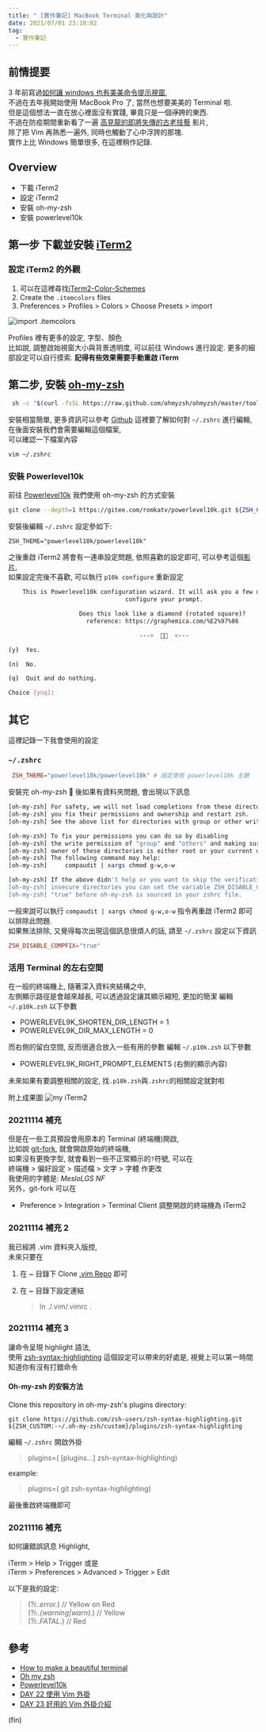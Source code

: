 ```yaml
---
title: " [實作筆記] MacBook Terminal 美化與設計"
date: 2021/07/01 23:10:02
tag:
  - 實作筆記
---
```


## 前情提要

3 年前寫過[如何讓 windows 也有美美命令提示視窗](https://blog.marsen.me/2018/11/25/2018/colorfull_cmder/),  
不過在去年我開始使用 MacBook Pro 了, 當然也想要美美的 Terminal 啦.  
但是這個想法一直在放心裡面沒有實踐, 畢竟只是一個~~浮誇~~的東西.  
不過在防疫期間重新看了一遍 [高見龍的即將失傳的古老技藝](https://www.youtube.com/playlist?list=PLBd8JGCAcUAH56L2CYF7SmWJYKwHQYUDI) 影片,  
除了把 Vim 再熟悉一遍外, 同時也觸動了心中浮誇的那塊.  
實作上比 Windows 簡單很多, 在這裡稍作記錄.

## Overview

- 下載 iTerm2
- 設定 iTerm2
- 安裝 oh-my-zsh
- 安裝 powerlevel10k

## 第一步 下載並安裝 [iTerm2](https://[term2.com/)

### 設定 iTerm2 的外觀

1. 可以在這裡尋找[iTerm2-Color-Schemes](https://github.com/mbadolato/iTerm2-Color-Schemes)
2. Create the `.itemcolors` files
3. Preferences > Profiles > Colors > Choose Presets > import

![import .itemcolors](https://i.imgur.com/d9qHicD.png)

Profiles 裡有更多的設定, 字型、顏色  
比如說, 調整啟始視窗大小與背景透明度, 可以前往 Windows 進行設定.
更多的細部設定可以自行摸索. **記得有些效果需要手動重啟 iTerm**

## 第二步, 安裝 [oh-my-zsh](https://ohmyz.sh/)

```sh
 sh -c "$(curl -fsSL https://raw.github.com/ohmyzsh/ohmyzsh/master/tools/install.sh)"
```

安裝相當簡單, 更多資訊可以參考 [Github](https://github.com/ohmyzsh/ohmyzsh)
這裡要了解如何對 `~/.zshrc` 進行編輯, 在後面安裝我們會需要編輯這個檔案,  
可以確認一下檔案內容

```sh
vim ~/.zshrc
```

### 安裝 Powerlevel10k

前往 [Powerlevel10k](https://github.com/romkatv/powerlevel10k)
我們使用 oh-my-zsh 的方式安裝

```sh
git clone --depth=1 https://gitee.com/romkatv/powerlevel10k.git ${ZSH_CUSTOM:-$HOME/.oh-my-zsh/custom}/themes/powerlevel10k
```

安裝後編輯 `~/.zshrc` 設定參如下:

`ZSH_THEME="powerlevel10k/powerlevel10k"`

之後重啟 iTerm2 將會有一連串設定問題, 依照喜歡的設定即可,
可以參考這個[影片](https://www.youtube.com/watch?v=JnJm4gRrWN8&t=326s),  
如果設定完後不喜歡, 可以執行 `p10k configure` 重新設定

```sh
    This is Powerlevel10k configuration wizard. It will ask you a few questions and
                                 configure your prompt.

                    Does this look like a diamond (rotated square)?
                      reference: https://graphemica.com/%E2%97%86

                                     --->    <---

(y)  Yes.

(n)  No.

(q)  Quit and do nothing.

Choice [ynq]:
```

## 其它

這裡記錄一下我會使用的設定

### `~/.zshrc`

```rc
 ZSH_THEME="powerlevel10k/powerlevel10k" # 設定使用 powerlevel10k 主題
```

安裝完 oh-my-zsh  後如果有資料夾問題, 會出現以下訊息

```sh
[oh-my-zsh] For safety, we will not load completions from these directories until
[oh-my-zsh] you fix their permissions and ownership and restart zsh.
[oh-my-zsh] See the above list for directories with group or other writability.

[oh-my-zsh] To fix your permissions you can do so by disabling
[oh-my-zsh] the write permission of "group" and "others" and making sure that the
[oh-my-zsh] owner of these directories is either root or your current user.
[oh-my-zsh] The following command may help:
[oh-my-zsh]     compaudit | xargs chmod g-w,o-w

[oh-my-zsh] If the above didn't help or you want to skip the verification of
[oh-my-zsh] insecure directories you can set the variable ZSH_DISABLE_COMPFIX to
[oh-my-zsh] "true" before oh-my-zsh is sourced in your zshrc file.
```

一般來說可以執行 `compaudit | xargs chmod g-w,o-w` 指令再重啟 iTerm2 即可以排除此問題.  
如果無法排除, 又覺得每次出現這個訊息很煩人的話, 請至 `~/.zshrc` 設定以下資訊

```rc
ZSH_DISABLE_COMPFIX="true"
```

### 活用 Terminal 的左右空間

在一般的終端機上, 隨著深入資料夾結構之中,  
左側顯示路徑是會越來越長, 可以透過設定讓其顯示縮短, 更加的簡潔
編輯 `~/.p10k.zsh` 以下參數

- POWERLEVEL9K_SHORTEN_DIR_LENGTH = 1
- POWERLEVEL9K_DIR_MAX_LENGTH = 0

而右側的留白空間, 反而很適合放入一些有用的參數
編輯 `~/.p10k.zsh` 以下參數

- POWERLEVEL9K_RIGHT_PROMPT_ELEMENTS (右側的顯示內容)

未來如果有要調整相關的設定, 找`.p10k.zsh`與`.zshrc`的相關設定就對啦

附上成果圖
![my iTerm2](https://i.imgur.com/E4lSCit.png)

### 20211114 補充

但是在一些工具預設會用原本的 Terminal (終端機)開啟,  
比如說 [git-fork](https://git-fork.com/), 就會開啟原始的終端機,  
如果沒有更換字型, 就會看到一些不正常顯示的`?`符號, 可以在  
終端機 > 偏好設定 > 描述檔 > 文字 > 字體 作更改  
我使用的字體是: _MesloLGS NF_  
另外，git-fork 可以在

- Preference > Integration > Terminal Client 調整開啟的終端機為 iTerm2

### 20211114 補充 2

我已經將 .vim 資料夾入版控,  
未來只要在

1. 在 ~ 目錄下 Clone [.vim Repo](https://github.com/marsen/.vim) 即可
2. 在 ~ 目錄下設定連結

   > ln ./.vim/.vimrc .

### 20211114 補充 3

讓命令呈現 highlight 語法,  
使用 [zsh-syntax-highlighting](https://github.com/zsh-users/zsh-syntax-highlighting/blob/master/INSTALL.md)
這個設定可以帶來的好處是, 視覺上可以第一時間知道你有沒有打錯命令

#### Oh-my-zsh 的安裝方法

Clone this repository in oh-my-zsh's plugins directory:

```shell
git clone https://github.com/zsh-users/zsh-syntax-highlighting.git ${ZSH_CUSTOM:-~/.oh-my-zsh/custom}/plugins/zsh-syntax-highlighting
```

編輯 `~/.zshrc` 開啟外掛

> plugins=( [plugins...] zsh-syntax-highlighting)

example:

> plugins=( git zsh-syntax-highlighting)

最後重啟終端機即可

### 20211116 補充

如何讓錯誤訊息 Highlight,

iTerm > Help > Trigger 或是  
iTerm > Preferences > Advanced > Trigger > Edit

以下是我的設定:

> (?i:._error._) // Yellow on Red  
> (?i:._(warning|warn)._) // Yellow  
> (?i:._FATAL._) // Red

## 參考

- [How to make a beautiful terminal](https://dev.to/techschoolguru/how-to-make-a-beautiful-terminal-j11)
- [Oh my zsh](https://github.com/ohmyzsh/ohmyzsh)
- [Powerlevel10k](https://github.com/romkatv/powerlevel10k)
- [DAY 22 使用 Vim 外掛](https://www.youtube.com/watch?v=aOfeDgu0SQA)
- [DAY 23 好用的 Vim 外掛介紹](https://www.youtube.com/watch?v=xSHOf6cFcrk)

(fin)
